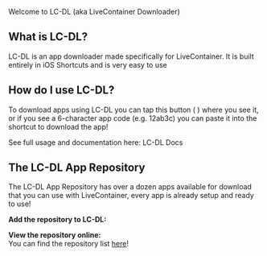 Welcome to LC-DL (aka LiveContainer Downloader)

## What is LC-DL?
LC-DL is an app downloader made specifically for LiveContainer. It is built entirely in iOS Shortcuts and is very easy to use

## How do I use LC-DL?
To download apps using LC-DL you can tap this button ( ) where you see it, or if you see a 6-character app code (e.g. 12ab3c) you can paste it into the shortcut to download the app!

See full usage and documentation here: LC-DL Docs

## The LC-DL App Repository
The LC-DL App Repository has over a dozen apps available for download that you can use with LiveContainer, every app is already setup and ready to use!

**Add the repository to LC-DL:**  

**View the repository online:**  
You can find the repository list [here](https://lc-dl.github.io/apps)!
